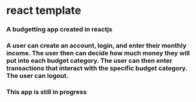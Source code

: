 # react template

### A budgetting app created in reactjs

### A user can create an account, login, and enter their monthly income. The user then can decide how much money they will put into each budget category.  The user can then enter transactions that interact with the specific budget category.  The user can logout.

### This app is still in progress
